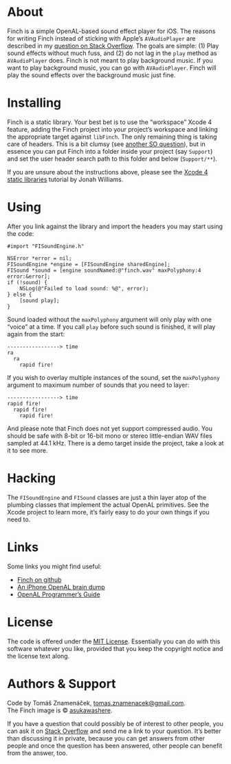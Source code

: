 About
=====

Finch is a simple OpenAL-based sound effect player for iOS. The reasons for writing Finch instead of sticking with Apple’s `AVAudioPlayer` are described in my [question on Stack Overflow][so]. The goals are simple: (1) Play sound effects without much fuss, and (2) do not lag in the `play` method as `AVAudioPlayer` does. Finch is not meant to play background music. If you want
to play background music, you can go with `AVAudioPlayer`. Finch will play the sound effects over the background music just fine.

[so]: http://stackoverflow.com/questions/986983

Installing
==========

Finch is a static library. Your best bet is to use the “workspace” Xcode 4 feature, adding the Finch project into your project’s workspace and linking the appropriate target against `libFinch`. The only remaining thing is taking care of headers. This is a bit clumsy (see [another SO question][headers]), but in essence you can put Finch into a folder inside your project (say `Support`) and set the user header search path to this folder and below (`Support/**`).

If you are unsure about the instructions above, please see the [Xcode 4 static libraries][tutorial] tutorial by Jonah Williams.

[headers]: http://stackoverflow.com/questions/6289999
[tutorial]: http://blog.carbonfive.com/2011/04/04/using-open-source-static-libraries-in-xcode-4/#using_a_static_library

Using
=====

After you link against the library and import the headers you may start using the code:

    #import "FISoundEngine.h"

    NSError *error = nil;
    FISoundEngine *engine = [FISoundEngine sharedEngine];
    FISound *sound = [engine soundNamed:@"finch.wav" maxPolyphony:4 error:&error];
    if (!sound) {
        NSLog(@"Failed to load sound: %@", error);
    } else {
        [sound play];
    }

Sound loaded without the `maxPolyphony` argument will only play with one “voice” at a time. If you call `play` before such sound is finished, it will play again from the start:

    -----------------> time
    ra
      ra
        rapid fire!

If you wish to overlay multiple instances of the sound, set the `maxPolyphony` argument to maximum number of sounds that you need to layer:

    -----------------> time
    rapid fire!
      rapid fire!
        rapid fire!

And please note that Finch does not yet support compressed audio. You should be safe with 8-bit or 16-bit mono or stereo little-endian WAV files sampled at 44.1 kHz. There is a demo target inside the project, take a look at it to see more.

Hacking
=======

The `FISoundEngine` and `FISound` classes are just a thin layer atop of the plumbing classes that implement the actual OpenAL primitives. See the Xcode project to learn more, it’s fairly easy to do your own things if you need to.

Links
=====

Some links you might find useful:

* [Finch on github][git]
* [An iPhone OpenAL brain dump][dump]
* [OpenAL Programmer’s Guide][guide]

[git]: http://github.com/zoul/Finch/
[dump]: http://www.subfurther.com/blog/?p=602
[guide]: http://connect.creativelabs.com/openal/Documentation/OpenAL_Programmers_Guide.pdf

License
=======

The code is offered under the [MIT License][license]. Essentially you can do with this software whatever you like, provided that you keep the copyright notice and the license text along.

[license]: http://www.opensource.org/licenses/mit-license.php

Authors & Support
=================

Code by Tomáš Znamenáček, <tomas.znamenacek@gmail.com>.  
The Finch image is © [asukawashere].

If you have a question that could possibly be of interest to other people, you can ask it on [Stack Overflow][questions] and send me a link to your question. It’s better than discussing it in private, because you can get answers from other people and once the question has been answered, other people can benefit
from the answer, too.

[questions]: http://stackoverflow.com/questions/tagged/finch
[asukawashere]: http://asukawashere.deviantart.com/art/Gouldian-Finch-Watercolor-122610881
